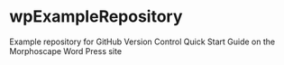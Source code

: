 # wpExampleRepository
Example repository for GitHub Version Control Quick Start Guide on the Morphoscape Word Press site
